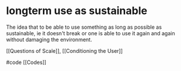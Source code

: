 # longterm use as sustainable
The idea that to be able to use something as long as possible as sustainable, ie it doesn't break or one is able to use it again and again without damaging the environment.

[[Questions of Scale]], [[Conditioning the User]]

#code [[Codes]]
